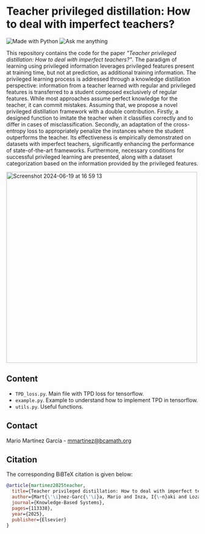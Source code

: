 # Teacher privileged distillation: How to deal with imperfect teachers?

[python-img]: https://img.shields.io/badge/Made%20with-Python-blue
[ama-img]: https://img.shields.io/badge/Ask%20me-anything-yellowgreen
[wip-img]:https://img.shields.io/badge/Work%20in%20progress-8A2BE2

![Made with Python][python-img]
![Ask me anything][ama-img]

This repository contains the code for the paper _"Teacher privileged distillation: How to deal with imperfect teachers?"_. The paradigm of learning using privileged information leverages privileged features present at training time, but not at prediction, as additional training information. The privileged learning process is addressed through a knowledge distillation perspective: information from a teacher learned with regular and privileged features is transferred to a student composed exclusively of regular features. While most approaches assume perfect knowledge for the teacher, it can commit mistakes. Assuming that, we propose a novel privileged distillation framework with a double contribution. Firstly, a designed function to imitate the teacher when it classifies correctly and to differ in cases of misclassification. Secondly, an adaptation of the cross-entropy loss to appropriately penalize the instances where the student outperforms the teacher. Its effectiveness is empirically demonstrated on datasets with imperfect teachers, significantly enhancing the performance of state-of-the-art frameworks. Furthermore, necessary conditions for successful privileged learning are presented, along with a dataset categorization based on the information provided by the privileged features.

<img width="500" alt="Screenshot 2024-06-19 at 16 59 13" src="https://github.com/mariomartgarcia/TPD/assets/63496191/25bac469-4d56-40ee-a563-167378f90726">


## Content

- `TPD_loss.py`. Main file with TPD loss for tensorflow.
- `example.py`. Example to understand how to implement TPD in tensorflow.
- `utils.py`. Useful functions.

## Contact

Mario Martínez García - mmartinez@bcamath.org



## Citation

The corresponding BiBTeX citation is given below:
```bib
@article{martinez2025teacher,
  title={Teacher privileged distillation: How to deal with imperfect teachers?},
  author={Mart{\'\i}nez-Garc{\'\i}a, Mario and Inza, I{\~n}aki and Lozano, Jose A},
  journal={Knowledge-Based Systems},
  pages={113338},
  year={2025},
  publisher={Elsevier}
}
```
